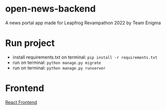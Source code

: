 # open-news-backend
A news portal app made for Leapfrog Revampathon 2022 by Team Enigma


# Run project

- install requirements.txt on terminal: `pip install -r requirements.txt`
- run on terminal: `python manage.py migrate`
- run on terminal: `python manage.py runserver`

# Frontend

[React Frontend](https://github.com/rupakhetibinit/open-news-frontend)
